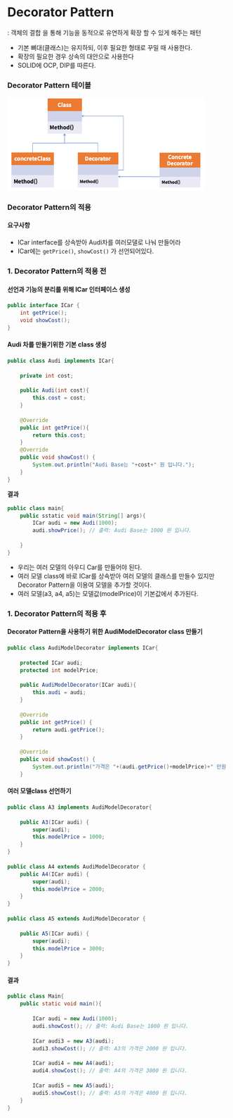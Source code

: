 # Decorator Pattern
: 객체의 결합 을 통해 기능을 동적으로 유연하게 확장 할 수 있게 해주는 패턴
- 기본 뼈대(클래스)는 유지하되, 이후 필요한 형태로 꾸밀 때 사용한다.
- 확장의 필요한 경우 상속의 대안으로 사용한다
- SOLID에 OCP, DIP를 따른다.

### Decorator Pattern 테이블
<img width=450px src=./img/decorator-pattern-table.png>

### Decorator Pattern의 적용
#### 요구사항
- ICar interface를 상속받아 Audi차를 여러모댈로 나눠 만들어라
- ICar에는 `getPrice()`, `showCost()` 가 선언되어있다.

### 1. Decorator Pattern의 적용 전
#### 선언과 기능의 분리를 위해 ICar 인터페이스 생성
```java
public interface ICar {
    int getPrice();
    void showCost();
}
```

#### Audi 차를 만들기위한 기본 class 생성
```java
public class Audi implements ICar{

    private int cost;

    public Audi(int cost){
        this.cost = cost;
    }

    @Override
    public int getPrice(){
        return this.cost;
    }
    @Override
    public void showCost() {
        System.out.println("Audi Base는 "+cost+" 원 입니다.");
    }
}
```

**결과**
```java
public class main{
    public sstatic void main(String[] args){
        ICar audi = new Audi(1000);
        audi.showPrice(); // 출력: Audi Base는 1000 원 입니다.

    }
}
```
- 우리는 여러 모델의 아우디 Car를 만들어야 된다.
- 여러 모델 class에 바로 ICar를 상속받아 여러 모델의 클래스를 만들수 있지만 Decorator Pattern을 이용여 모델을 추가할 것이다.
- 여러 모델(a3, a4, a5)는 모델값(modelPrice)이 기본값에서 추가된다.

### 1. Decorator Pattern의 적용 후
#### Decorator Pattern을 사용하기 위한 AudiModelDecorator class 만들기
```java
public class AudiModelDecorator implements ICar{

    protected ICar audi;
    protected int modelPrice;

    public AudiModelDecorator(ICar audi){
        this.audi = audi;
    }

    @Override
    public int getPrice() {
        return audi.getPrice();
    }

    @Override
    public void showCost() {
        System.out.println("가격은 "+(audi.getPrice()+modelPrice)+" 만원 입니다");
    }
```

#### 여러 모델class 선언하기
```java
public class A3 implements AudiModelDecorator{

    public A3(ICar audi) {
        super(audi);
        this.modelPrice = 1000;
    }
}

public class A4 extends AudiModelDecorator {
    public A4(ICar audi) {
        super(audi);
        this.modelPrice = 2000;
    }
}

public class A5 extends AudiModelDecorator {

    public A5(ICar audi) {
        super(audi);
        this.modelPrice = 3000;
    }
}
```

#### 결과
```java
public class Main{
    public static void main(){

        ICar audi = new Audi(1000);
        audi.showCost(); // 출력: Audi Base는 1000 원 입니다.

        ICar audi3 = new A3(audi);
        audi3.showCost(); // 출력: A3의 가격은 2000 원 입니다.

        ICar audi4 = new A4(audi);
        audi4.showCost(); // 출력: A4의 가격은 3000 원 입니다.

        ICar audi5 = new A5(audi);
        audi5.showCost(); // 출력: A5의 가격은 4000 원 입니다.
    }
}
```